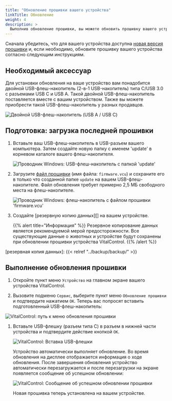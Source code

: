 ```yaml
---
title: "Обновление прошивки вашего устройства"
linkTitle: Обновление
weight: 4
description: >
  Выполнив обновление прошивки, вы можете обновить прошивку вашего устройства VitalControl до последних доступных версий.
---
```

Сначала убедитесь, что для вашего устройства доступна [новая версия прошивки](../versions/) и, если необходимо, обновите прошивку вашего устройства согласно следующим инструкциям.

## Необходимый аксессуар

Для установки обновления на ваше устройство вам понадобится двойной USB-флеш-накопитель (2-в-1 USB-накопитель) типа C/USB 3.0 с разъемами USB C и USB A. Такой двойной USB-флеш-накопитель поставляется вместе с вашим устройством. Также вы можете приобрести такой USB-флеш-накопитель у разных продавцов.

![Двойной USB-флеш-накопитель (USB A / USB C)](/images/firmware/update/usb-dual-stick.svg "Двойной USB-флеш-накопитель")

## Подготовка: загрузка последней прошивки

1. Вставьте ваш USB-флеш-накопитель в USB-разъем вашего компьютера. Затем создайте новую папку с именем 'update' в корневом каталоге вашего флеш-накопителя.

    ![Проводник Windows: USB-флеш-накопитель с папкой 'update'](../images/create-folder-update.png "USB-флеш-накопитель: папка 'update'")

1. Загрузите [файл прошивки](/download/firmware.vcu) (имя файла: `firmware.vcu`) и сохраните его в только что созданной папке `update` на вашем USB-флеш-накопителе. Файл обновления требует примерно 2,5 МБ свободного места на флеш-накопителе.

    ![Проводник Windows: флеш-накопитель с файлом прошивки 'firmware.vcu'](../images/save-firmware-file.png "Флеш-накопитель с файлом прошивки")

1. Создайте [резервную копию данных][] на вашем устройстве.

    {{% alert title="Информация" %}}
Резервное копирование данных является рекомендуемой мерой предосторожности. Все существующие данные о животных и устройстве будут сохранены при обновлении прошивки устройства VitalControl.
    {{% /alert %}}

[резервная копия данных]: {{< relref "../backup/backup/" >}}

## Выполнение обновления прошивки

1. Откройте пункт меню `Устройство` на главном экране вашего устройства VitalControl.

1. Вызовите подменю `Сервис`, выберите пункт меню `Обновление прошивки` и подтвердите нажатием `OK`. Теперь вас попросят вставить подготовленный USB-флеш-накопитель:

![VitalControl: путь к меню обновления прошивки](../images/firmware-update.png "Обновление прошивки")

1. Вставьте USB-флешку (разъем типа C) в разъем в нижней части устройства и подтвердите действие кнопкой `OK`.

    ![VitalControl: Вставка USB-флешки](/images/firmware/update/plug-in-dual-usb-stick.svg "Вставка USB-флешки")

    Устройство автоматически выполняет обновление. Во время обновления на дисплее отображается информация о ходе обновления. После завершения обновления устройство автоматически перезагружается и после перезагрузки на экране появляется сообщение об успешном обновлении:

   ![VitalControl: Сообщение об успешном обновлении прошивки](../images/update-success.png "Успешное обновление прошивки")

   Новая прошивка теперь установлена на вашем устройстве.
